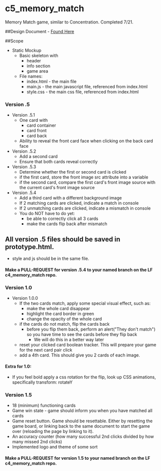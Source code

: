 # c5_memory_match
Memory Match game, similar to Concentration. Completed 7/21.

##Design Document - <a href="https://drive.google.com/open?id=0B7eOl4joefDuczZ3Ul9sbFFPZTA" target="_blank">Found Here</a>

##Scope 

- Static Mockup
  - Basic skeleton with
    - header
    - info section
    - game area
  - File names:
    - index.html - the main file
    - main.js - the main javascript file, referenced from index.html
    - style.css - the main css file, referenced from index.html
### Version .5
- Version .5.1
  - One card with
    - card container
    - card front
    - card back
  - Ability to reveal the front card face when clicking on the back card face
- Version .5.2
  - Add a second card
  - Ensure that both cards reveal correctly
- Version .5.3
  - Determine whether the first or second card is clicked
  - if the first card, store the front image src attribute into a variable
  - if the second card, compare the first card's front image source with the current card's front image source
- Version .5.4
  - Add a third card with a different background image
  - If 2 matching cards are clicked, indicate a match in console
  - If 2 unmatching cards are clicked, indicate a mismatch in console
  - You do NOT have to do yet:
    - be able to correctly click all 3 cards
    - make the cards flip back after mismatch

## All version .5 files should be saved in prototype.html.  
- style and js should be in the same file.


#### Make a PULL-REQUEST for version .5.4 to your named branch on the LF c4_memory_match repo.

### Version 1.0
- Version 1.0.0
  - If the two cards match, apply some special visual effect, such as:
    - make the whole card disappear
    - highlight the card border in green
    - change the opacity of the whole card
  - if the cards do not match, flip the cards back
    - before you flip them back, perform an alert("They don't match") so you have time to see the cards before they flip back
      - We will do this in a better way later
  - reset your clicked card boolean tracker.  This will prepare your game for the next card pair click
  - add a 4th card.  This should give you 2 cards of each image.

#### Extra for 1.0:
- If you feel bold apply a css rotation for the flip, look up CSS animations, specifically transform: rotateY

### Version 1.5
- 18 (minimum) functioning cards
- Game win state - game should inform you when you have matched all cards
- Game reset button.  Game should be resettable.  Either by resetting the game board, or linking back to the same document to start the game over (reloading the page by linking to it).
- An accuracy counter (how many successful 2nd clicks divided by how many missed 2nd clicks)
- Implemented logo and theme of some sort

#### Make a PULL-REQUEST for version 1.5 to your named branch on the LF c4_memory_match repo.
